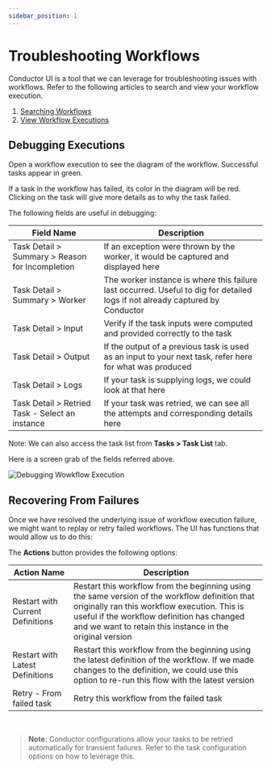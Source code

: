 ```yaml
---
sidebar_position: 1
---
```


# Troubleshooting Workflows

Conductor UI is a tool that we can leverage for troubleshooting issues with workflows. Refer to the following articles to search and view
your workflow execution.

1. [Searching Workflows](/content/docs/how-tos/Workflows/searching-workflows)
2. [View Workflow Executions](/content/docs/how-tos/Workflows/view-workflow-executions)

## Debugging Executions

Open a workflow execution to see the diagram of the workflow.  Successful tasks appear in green.  

If a task in the workflow has failed, its color in the diagram will be red. Clicking on the task will give more details as to why the task failed.

The following fields are useful in debugging:

|Field Name|Description|
|---|---|
| Task Detail > Summary > Reason for Incompletion | If an exception were thrown by the worker, it would be captured and displayed here|
| Task Detail > Summary > Worker | The worker instance is where this failure last occurred. Useful to dig for detailed logs if not already captured by Conductor|
| Task Detail > Input | Verify if the task inputs were computed and provided correctly to the task|
| Task Detail > Output | If the output of a previous task is used as an input to your next task, refer here for what was produced|
| Task Detail > Logs | If your task is supplying logs, we could look at that here|
| Task Detail > Retried Task - Select an instance | If your task was retried, we can see all the attempts and corresponding details here|

Note: We can also access the task list from **Tasks > Task List** tab.

Here is a screen grab of the fields referred above.

![Debugging Wowkflow Execution](/img/tutorial/workflow_debugging.png)

## Recovering From Failures

Once we have resolved the underlying issue of workflow execution failure, we might want to replay or retry failed
workflows. The UI has functions that would allow us to do this:

The **Actions** button provides the following options:

|Action Name|Description|
|---|---|
| Restart with Current Definitions | Restart this workflow from the beginning using the same version of the workflow definition that originally ran this workflow execution. This is useful if the workflow definition has changed and we want to retain this instance in the original version|
| Restart with Latest Definitions | Restart this workflow from the beginning using the latest definition of the workflow. If we made changes to the definition, we could use this option to re-run this flow with the latest version| 
| Retry - From failed task | Retry this workflow from the failed task| 

<br/>

> **Note:** Conductor configurations allow your tasks to be retried automatically for transient failures.
> Refer to the task configuration options on how to leverage this.  
